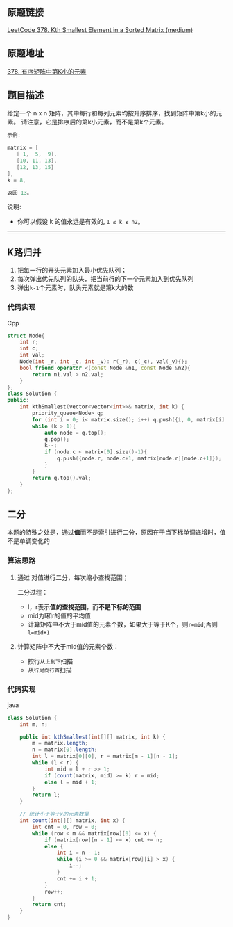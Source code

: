 ## 原题链接

[LeetCode 378. Kth Smallest Element in a Sorted Matrix (medium)](https://leetcode-cn.com/problems/kth-smallest-element-in-a-sorted-matrix/)

## 原题地址

[378. 有序矩阵中第K小的元素](https://leetcode-cn.com/problems/kth-smallest-element-in-a-sorted-matrix/)

## 题目描述

给定一个 n x n 矩阵，其中每行和每列元素均按升序排序，找到矩阵中第k小的元素。
请注意，它是排序后的第k小元素，而不是第k个元素。

```cpp
示例:

matrix = [
   [ 1,  5,  9],
   [10, 11, 13],
   [12, 13, 15]
],
k = 8,

返回 13。
```

说明:

- 你可以假设 k 的值永远是有效的, `1 ≤ k ≤ n2`。

---

## K路归并

1. 把每一行的开头元素加入最小优先队列；
2. 每次弹出优先队列的队头，把当前行的下一个元素加入到优先队列
3. 弹出`k-1`个元素时，队头元素就是第k大的数

### 代码实现

Cpp

```cpp
struct Node{
    int r;
    int c;
    int val;
    Node(int _r, int _c, int _v): r(_r), c(_c), val(_v){};
    bool friend operator <(const Node &n1, const Node &n2){
        return n1.val > n2.val;
    }
};
class Solution {
public:
    int kthSmallest(vector<vector<int>>& matrix, int k) {
        priority_queue<Node> q;
        for (int i = 0; i< matrix.size(); i++) q.push({i, 0, matrix[i][0]});
        while (k > 1){
            auto node = q.top();
            q.pop();
            k--;
            if (node.c < matrix[0].size()-1){
                q.push({node.r, node.c+1, matrix[node.r][node.c+1]});
            }
        }
        return q.top().val;
    }
};
```

## 二分

本题的特殊之处是，通过**值**而不是索引进行二分，原因在于当下标单调递增时，值不是单调变化的

### 算法思路

1. 通过 对值进行二分，每次缩小查找范围；
   
   二分过程：
   - l，r表示**值的查找范围**，而**不是下标的范围**
   - mid为l和r的值的平均值
   - 计算矩阵中不大于mid值的元素个数，如果大于等于K个，则`r=mid`;否则`l=mid+1`
   
2. 计算矩阵中不大于mid值的元素个数：
   - 按行`从上到下`扫描 
   - 从`行尾向行首`扫描

### 代码实现

java

```java
class Solution {
    int m, n;

    public int kthSmallest(int[][] matrix, int k) {
        m = matrix.length;
        n = matrix[0].length;
        int l = matrix[0][0], r = matrix[m - 1][n - 1];
        while (l < r) {
            int mid = l + r >> 1;
            if (count(matrix, mid) >= k) r = mid;
            else l = mid + 1;
        }
        return l;
    }

    // 统计小于等于x的元素数量
    int count(int[][] matrix, int x) {
        int cnt = 0, row = 0;
        while (row < m && matrix[row][0] <= x) {
            if (matrix[row][n - 1] <= x) cnt += n;
            else {
                int i = n - 1;
                while (i >= 0 && matrix[row][i] > x) {
                    i--;
                }
                cnt += i + 1;
            }
            row++;
        }
        return cnt;
    }
}
```